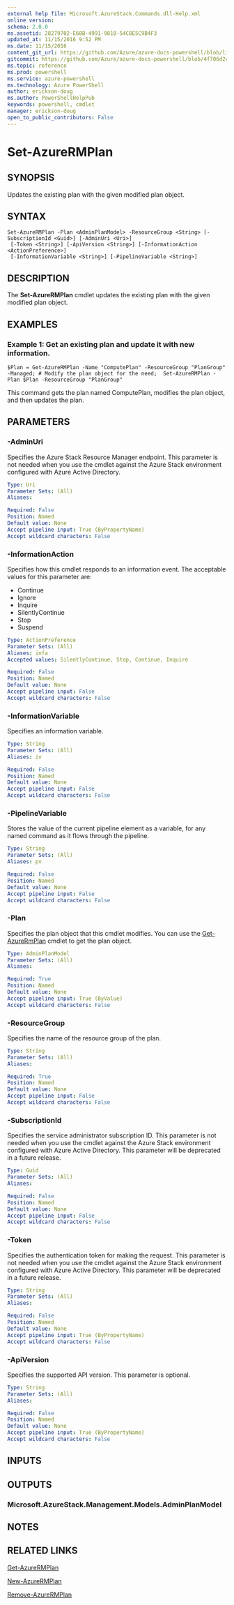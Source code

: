 ```yaml
---
external help file: Microsoft.AzureStack.Commands.dll-Help.xml
online version:
schema: 2.0.0
ms.assetid: 28279702-E68B-4991-9810-54C8E5C9B4F3
updated_at: 11/15/2016 9:52 PM
ms.date: 11/15/2016
content_git_url: https://github.com/Azure/azure-docs-powershell/blob/live/azureps-cmdlets-docs/ResourceManager/AzureRM.AzureStackAdmin/v1.2.6/Set-AzureRMPlan.md
gitcommit: https://github.com/Azure/azure-docs-powershell/blob/4f706d2c1618dbb78e7ccf2f58b90336813a13f1/azureps-cmdlets-docs/ResourceManager/AzureRM.AzureStackAdmin/v1.2.6/Set-AzureRMPlan.md
ms.topic: reference
ms.prod: powershell
ms.service: azure-powershell
ms.technology: Azure PowerShell
author: erickson-doug
ms.author: PowerShellHelpPub
keywords: powershell, cmdlet
manager: erickson-doug
open_to_public_contributors: False
---
```


# Set-AzureRMPlan

## SYNOPSIS
Updates the existing plan with the given modified plan object.

## SYNTAX

```
Set-AzureRMPlan -Plan <AdminPlanModel> -ResourceGroup <String> [-SubscriptionId <Guid>] [-AdminUri <Uri>]
 [-Token <String>] [-ApiVersion <String>] [-InformationAction <ActionPreference>]
 [-InformationVariable <String>] [-PipelineVariable <String>]
```

## DESCRIPTION
The **Set-AzureRMPlan** cmdlet updates the existing plan with the given modified plan object.

## EXAMPLES

### Example 1: Get an existing plan and update it with new information.
```
$Plan = Get-AzureRMPlan -Name "ComputePlan" -ResourceGroup "PlanGroup" -Managed; # Modify the plan object for the need;  Set-AzureRMPlan -Plan $Plan -ResourceGroup "PlanGroup"
```

This command gets the plan named ComputePlan, modifies the plan object, and then updates the plan.

## PARAMETERS

### -AdminUri
Specifies the Azure Stack Resource Manager endpoint.
This parameter is not needed when you use the cmdlet against the Azure Stack environment configured with Azure Active Directory.

```yaml
Type: Uri
Parameter Sets: (All)
Aliases:

Required: False
Position: Named
Default value: None
Accept pipeline input: True (ByPropertyName)
Accept wildcard characters: False
```

### -InformationAction
Specifies how this cmdlet responds to an information event.
The acceptable values for this parameter are:
* Continue
* Ignore
* Inquire
* SilentlyContinue
* Stop
* Suspend

```yaml
Type: ActionPreference
Parameter Sets: (All)
Aliases: infa
Accepted values: SilentlyContinue, Stop, Continue, Inquire

Required: False
Position: Named
Default value: None
Accept pipeline input: False
Accept wildcard characters: False
```

### -InformationVariable
Specifies an information variable.

```yaml
Type: String
Parameter Sets: (All)
Aliases: iv

Required: False
Position: Named
Default value: None
Accept pipeline input: False
Accept wildcard characters: False
```

### -PipelineVariable
Stores the value of the current pipeline element as a variable, for any named command as it flows through the pipeline.

```yaml
Type: String
Parameter Sets: (All)
Aliases: pv

Required: False
Position: Named
Default value: None
Accept pipeline input: False
Accept wildcard characters: False
```

### -Plan
Specifies the plan object that this cmdlet modifies.
You can use the [Get-AzureRmPlan](./Get-AzureRmPlan.md) cmdlet to get the plan object.

```yaml
Type: AdminPlanModel
Parameter Sets: (All)
Aliases:

Required: True
Position: Named
Default value: None
Accept pipeline input: True (ByValue)
Accept wildcard characters: False
```

### -ResourceGroup
Specifies the name of the resource group of the plan.

```yaml
Type: String
Parameter Sets: (All)
Aliases:

Required: True
Position: Named
Default value: None
Accept pipeline input: False
Accept wildcard characters: False
```

### -SubscriptionId
Specifies the service administrator subscription ID.
This parameter is not needed when you use the cmdlet against the Azure Stack environment configured with Azure Active Directory.
This parameter will be deprecated in a future release.

```yaml
Type: Guid
Parameter Sets: (All)
Aliases:

Required: False
Position: Named
Default value: None
Accept pipeline input: False
Accept wildcard characters: False
```

### -Token
Specifies the authentication token for making the request.
This parameter is not needed when you use the cmdlet against the Azure Stack environment configured with Azure Active Directory.
This parameter will be deprecated in a future release.

```yaml
Type: String
Parameter Sets: (All)
Aliases:

Required: False
Position: Named
Default value: None
Accept pipeline input: True (ByPropertyName)
Accept wildcard characters: False
```

### -ApiVersion
Specifies the supported API version.
This parameter is optional.

```yaml
Type: String
Parameter Sets: (All)
Aliases:

Required: False
Position: Named
Default value: None
Accept pipeline input: True (ByPropertyName)
Accept wildcard characters: False
```

## INPUTS

## OUTPUTS

### Microsoft.AzureStack.Management.Models.AdminPlanModel

## NOTES

## RELATED LINKS

[Get-AzureRMPlan](xref:ResourceManager/AzureRM.AzureStackAdmin/v1.2.6/Get-AzureRMPlan.md)

[New-AzureRMPlan](xref:ResourceManager/AzureRM.AzureStackAdmin/v1.2.6/New-AzureRMPlan.md)

[Remove-AzureRMPlan](xref:ResourceManager/AzureRM.AzureStackAdmin/v1.2.6/Remove-AzureRMPlan.md)
